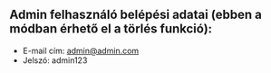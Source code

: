 ## Admin felhasználó belépési adatai (ebben a módban érhető el a törlés funkció):
- E-mail cím: admin@admin.com
- Jelszó: admin123
